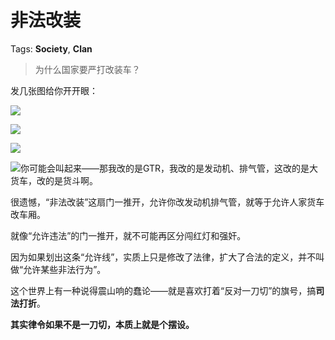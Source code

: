 # 非法改装

Tags: **Society**, **Clan**

> 为什么国家要严打改装车？



发几张图给你开开眼：

![](https://picx.zhimg.com/50/v2-4345b7bbbe64d9266e4a7c3277c9d1ab_720w.jpg?source=1940ef5c)  


![](https://picx.zhimg.com/50/v2-1180bed6c455ddf13e9781f498bfc1ec_720w.jpg?source=1940ef5c)  


![](https://pica.zhimg.com/50/v2-be21bd678a67872f0cb4f97a7aee08e0_720w.jpg?source=1940ef5c)  


![](https://pic1.zhimg.com/50/v2-0d1aa8fa00122085df320f174b7dc625_720w.jpg?source=1940ef5c)你可能会叫起来——那我改的是GTR，我改的是发动机、排气管，这改的是大货车，改的是货斗啊。

  


很遗憾，“非法改装”这扇门一推开，允许你改发动机排气管，就等于允许人家货车改车厢。

就像“允许违法”的门一推开，就不可能再区分闯红灯和强奸。

因为如果划出这条“允许线”，实质上只是修改了法律，扩大了合法的定义，并不叫做“允许某些非法行为”。

这个世界上有一种说得震山响的蠢论——就是喜欢打着“反对一刀切”的旗号，搞**司法打折**。

**其实律令如果不是一刀切，本质上就是个摆设。**



